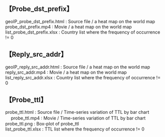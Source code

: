 ## 【Probe_dst_prefix】

geoIP_probe_dst_prefix.html : Source file / a heat map on the world map   
probe_dst_prefix.mp4 : Movie / a heat map on the world map  
list_probe_dst_prefix.xlsx : Country list where the frequency of occurrence != 0   

## 【Reply_src_addr】

geoIP_reply_src_addr.html : Source file / a heat map on the world map   
reply_src_addr.mp4 : Movie / a heat map on the world map  
list_reply_src_addr.xlsx : Country list where the frequency of occurrence != 0   


## 【Probe_ttl】

probe_ttl.html : Source file / Time-series variation of TTL by bar chart 　
probe_ttl.mp4 : Movie / Time-series variation of TTL by bar chart
probe_ttl.png : Box-plot of probe_ttl   
list_probe_ttl.xlsx : TTL list where the frequency of occurrence != 0   
